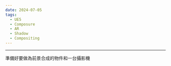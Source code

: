 ```yaml
---
date: 2024-07-05
tags:
  - UE5
  - Composure
  - AR
  - Shadow
  - Compositing
---
```

---
準備好要做為前景合成的物件和一台攝影機
